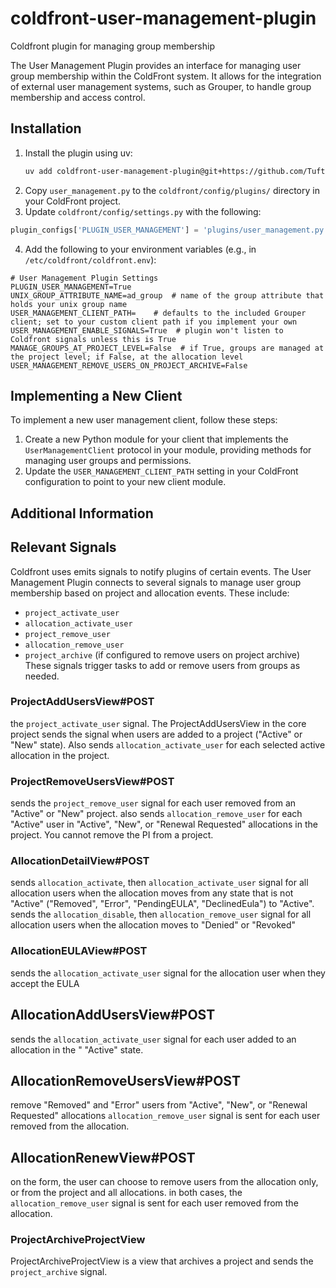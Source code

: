 # coldfront-user-management-plugin
Coldfront plugin for managing group membership

The User Management Plugin provides an interface for managing user group membership within the ColdFront system. It allows for the integration of external user management systems, such as Grouper, to handle group membership and access control.

## Installation
1. Install the plugin using uv:
   ```bash
   uv add coldfront-user-management-plugin@git+https://github.com/Tufts-Technology-Services/coldfront-user-management-plugin.git
   ```
2. Copy `user_management.py` to the `coldfront/config/plugins/` directory in your ColdFront project.
3. Update `coldfront/config/settings.py` with the following:
```python
plugin_configs['PLUGIN_USER_MANAGEMENT'] = 'plugins/user_management.py'
```
4. Add the following to your environment variables (e.g., in `/etc/coldfront/coldfront.env`):
```
# User Management Plugin Settings
PLUGIN_USER_MANAGEMENT=True
UNIX_GROUP_ATTRIBUTE_NAME=ad_group  # name of the group attribute that holds your unix group name
USER_MANAGEMENT_CLIENT_PATH=    # defaults to the included Grouper client; set to your custom client path if you implement your own
USER_MANAGEMENT_ENABLE_SIGNALS=True  # plugin won't listen to Coldfront signals unless this is True
MANAGE_GROUPS_AT_PROJECT_LEVEL=False  # if True, groups are managed at the project level; if False, at the allocation level
USER_MANAGEMENT_REMOVE_USERS_ON_PROJECT_ARCHIVE=False
```

## Implementing a New Client

To implement a new user management client, follow these steps:

1. Create a new Python module for your client that implements the `UserManagementClient` protocol in your module, 
providing methods for managing user groups and permissions.
2. Update the `USER_MANAGEMENT_CLIENT_PATH` setting in your ColdFront configuration to point to your new client module.

## Additional Information
## Relevant Signals
Coldfront uses emits signals to notify plugins of certain events. The User Management Plugin connects to several signals to manage user group membership based on project and allocation events. These include:
- `project_activate_user`
- `allocation_activate_user`
- `project_remove_user`
- `allocation_remove_user`
- `project_archive` (if configured to remove users on project archive)
These signals trigger tasks to add or remove users from groups as needed.

### ProjectAddUsersView#POST
the `project_activate_user` signal. 
The ProjectAddUsersView in the core project sends the signal when users are added to 
a project ("Active" or "New" state). Also sends `allocation_activate_user` for each selected active allocation in the project.

### ProjectRemoveUsersView#POST
sends the `project_remove_user` signal for each user removed from an "Active" or "New" project.
also sends `allocation_remove_user` for each "Active" user in  "Active", "New", or "Renewal Requested" allocations in the project.
You cannot remove the PI from a project.

### AllocationDetailView#POST
sends `allocation_activate`, then `allocation_activate_user` signal for all allocation users when the allocation moves from any state that is not
"Active" ("Removed", "Error", "PendingEULA", "DeclinedEula") to "Active".
sends the `allocation_disable`, then `allocation_remove_user` signal for all allocation users when the allocation moves to "Denied" or "Revoked"

### AllocationEULAView#POST
sends the `allocation_activate_user` signal for the allocation user when they accept the EULA

## AllocationAddUsersView#POST
sends the `allocation_activate_user` signal for each user added to an allocation in the "
"Active" state.

## AllocationRemoveUsersView#POST
remove "Removed" and "Error" users from "Active", "New", or "Renewal Requested" allocations
`allocation_remove_user` signal is sent for each user removed from the allocation.

## AllocationRenewView#POST
on the form, the user can choose to remove users from the allocation only, or from the project and all allocations.
in both cases, the `allocation_remove_user` signal is sent for each user removed from the allocation.

### ProjectArchiveProjectView
ProjectArchiveProjectView is a view that archives a project and sends the `project_archive` signal.


